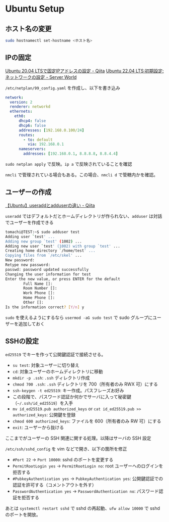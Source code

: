 # Ubuntu Setup

## ホスト名の変更

```bash
sudo hostnamectl set-hostname <ホスト名>
```

## IPの固定

[Ubuntu 20.04 LTSで固定IPアドレスの設定 - Qiita](https://qiita.com/zen3/items/757f96cbe522a9ad397d)
[Ubuntu 22.04 LTS:初期設定:ネットワークの設定 - Server World](https://www.server-world.info/query?os=Ubuntu_22.04&p=initial_conf&f=3)

`/etc/netplan/99_config.yaml` を作成し、以下を書き込み

```yaml
network:
  version: 2
  renderer: networkd
  ethernets:
    eth0:
      dhcp4: false
      dhcp6: false
      addresses: [192.168.0.100/24]
      routes:
        - to: default
          via: 192.168.0.1
      nameservers:
        addresses: [192.168.0.1, 8.8.8.8, 8.8.4.4]
```

`sudo netplan apply` で反映。`ip a` で反映されていることを確認

`nmcli` で管理されている場合もある。この場合、`nmcli d` で管轄内かを確認。

## ユーザーの作成

[【Ubuntu】useraddとadduserの違い - Qiita](https://qiita.com/kaitoland/items/386ebc94c3efa17bbecb)

`useradd` ではデフォルトだとホームディレクトリが作られない、`adduser` は対話でユーザーを作成できる

```bash
tomachi@TEST:~$ sudo adduser test
Adding user `test' ...
Adding new group `test' (1002) ...
Adding new user `test' (1002) with group `test' ...
Creating home directory `/home/test' ...
Copying files from `/etc/skel' ...
New password:
Retype new password:
passwd: password updated successfully
Changing the user information for test
Enter the new value, or press ENTER for the default
        Full Name []:
        Room Number []:
        Work Phone []:
        Home Phone []:
        Other []:
Is the information correct? [Y/n] y
```

`sudo` を使えるようにするなら `usermod -aG sudo test` で sudo グループにユーザーを追加しておく

## SSHの設定

`ed25519` でキーを作って公開鍵認証で接続させる。

- `su test`: 対象ユーザーに切り替え
- `cd`: 対象ユーザーのホームディレクトリに移動
- `mkdir -p .ssh`: `.ssh` ディレクトリ作成
- `chmod 700 .ssh`: `.ssh` ディレクトリを 700（所有者のみ RWX 可）にする
- `ssh-keygen -t ed25519`: キー作成。パスフレーズお好み
- この段階で、パスワード認証か何かでサーバに入って秘密鍵（`~/.ssh/id_ed25519`）を入手
- `mv id_ed25519.pub authorized_keys` or `cat id_ed25519.pub >> authorized_keys`: 公開鍵を登録
- `chmod 600 authorized_keys`: ファイルを 600（所有者のみ RW 可）にする
- `exit`: ユーザーから抜ける

ここまでがユーザーの SSH 関連に関する処理。以降はサーバの SSH 設定

`/etc/ssh/sshd_config` を vim などで開き、以下の箇所を修正

- `#Port 22` → `Port 10000`: sshd のポートを変更する
- `PermitRootLogin yes` → `PermitRootLogin no`: root ユーザーへのログインを拒否する
- `#PubkeyAuthentication yes` → `PubkeyAuthentication yes`: 公開鍵認証での認証を許可する（コメントアウトを外す）
- `PasswordAuthentication yes` → `PasswordAuthentication no`: パスワード認証を拒否する

あとは `systemctl restart sshd` で sshd の再起動、`ufw allow 10000` で sshd のポートを開放。
